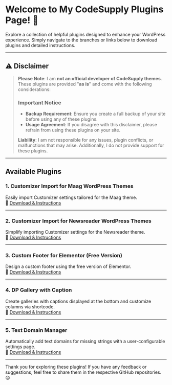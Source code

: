 # Welcome to My CodeSupply Plugins Page! 🎉  

Explore a collection of helpful plugins designed to enhance your WordPress experience. Simply navigate to the branches or links below to download plugins and detailed instructions.  

---

## ⚠️ Disclaimer  

> **Please Note**: I am **not an official developer of CodeSupply themes**. These plugins are provided "**as is**" and come with the following considerations:  
> 
> ### Important Notice  
> - **Backup Requirement**: Ensure you create a full backup of your site before using any of these plugins.  
> - **Usage Agreement**: If you disagree with this disclaimer, please refrain from using these plugins on your site.  
>
> **Liability**: I am not responsible for any issues, plugin conflicts, or malfunctions that may arise. Additionally, I do not provide support for these plugins.  

---

## Available Plugins  

### 1. **Customizer Import for Maag WordPress Themes**  
Easily import Customizer settings tailored for the Maag theme.  
🔗 [Download & Instructions](https://github.com/childtheme/codesupple/tree/customizer-importer-maag)  

---

### 2. **Customizer Import for Newsreader WordPress Themes**  
Simplify importing Customizer settings for the Newsreader theme.  
🔗 [Download & Instructions](https://github.com/childtheme/codesupple/tree/customizer-importer-newsreader)  

---

### 3. **Custom Footer for Elementor (Free Version)**  
Design a custom footer using the free version of Elementor.  
🔗 [Download & Instructions](https://github.com/childtheme/codesupple/blob/custom-footer-elementor-free/)  

---

### 4. **DP Gallery with Caption**  
Create galleries with captions displayed at the bottom and customize columns via shortcode.  
🔗 [Download & Instructions](https://github.com/childtheme/codesupple/tree/dp-gallery-caption-plugin)  

---

### 5. **Text Domain Manager**  
Automatically add text domains for missing strings with a user-configurable settings page.  
🔗 [Download & Instructions](https://github.com/childtheme/codesupple/tree/text-domain-manager)  

---

Thank you for exploring these plugins! If you have any feedback or suggestions, feel free to share them in the respective GitHub repositories. 😊  

